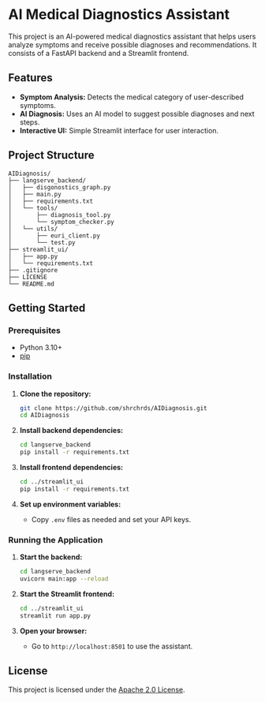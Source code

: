 # AI Medical Diagnostics Assistant

This project is an AI-powered medical diagnostics assistant that helps users analyze symptoms and receive possible diagnoses and recommendations. It consists of a FastAPI backend and a Streamlit frontend.

## Features

- **Symptom Analysis:** Detects the medical category of user-described symptoms.
- **AI Diagnosis:** Uses an AI model to suggest possible diagnoses and next steps.
- **Interactive UI:** Simple Streamlit interface for user interaction.

## Project Structure

```
AIDiagnosis/
├── langserve_backend/
│   ├── disgonostics_graph.py
│   ├── main.py
│   ├── requirements.txt
│   └── tools/
│       ├── diagnosis_tool.py
│       └── symptom_checker.py
│   └── utils/
│       ├── euri_client.py
│       └── test.py
├── streamlit_ui/
│   ├── app.py
│   └── requirements.txt
├── .gitignore
├── LICENSE
└── README.md
```

## Getting Started

### Prerequisites

- Python 3.10+
- [pip](https://pip.pypa.io/en/stable/)

### Installation

1. **Clone the repository:**
   ```sh
   git clone https://github.com/shrchrds/AIDiagnosis.git
   cd AIDiagnosis
   ```

2. **Install backend dependencies:**
   ```sh
   cd langserve_backend
   pip install -r requirements.txt
   ```

3. **Install frontend dependencies:**
   ```sh
   cd ../streamlit_ui
   pip install -r requirements.txt
   ```

4. **Set up environment variables:**
   - Copy `.env` files as needed and set your API keys.

### Running the Application

1. **Start the backend:**
   ```sh
   cd langserve_backend
   uvicorn main:app --reload
   ```

2. **Start the Streamlit frontend:**
   ```sh
   cd ../streamlit_ui
   streamlit run app.py
   ```

3. **Open your browser:**
   - Go to `http://localhost:8501` to use the assistant.

## License

This project is licensed under the [Apache 2.0 License](LICENSE).